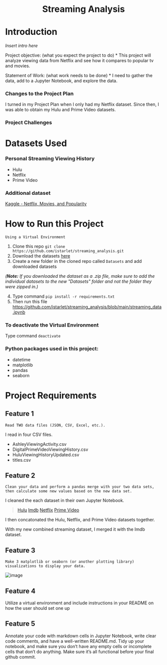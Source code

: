 <h1 align="center"><strong>Streaming Analysis</strong></h1>

# Introduction
*Insert intro here*

Project objective: (what you expect the project to do) *
This project will analyze viewing data from Netflix and see how it compares to popular tv and movies. 

Statement of Work:  (what work needs to be done) *
I need to gather the data, add to a Jupyter Notebook, and explore the data. 

### Changes to the Project Plan
I turned in my Project Plan when I only had my Netflix dataset. Since then, I was able to obtain my Hulu and Prime Video datasets.

### Project Challenges

# Datasets Used
### Personal Streaming Viewing History
<ul>
  <li>Hulu</li>
  <li>Netflix</li>
  <li>Prime Video</li>
</ul>

### Additional dataset
[Kaggle - Netflix, Movies, and Popularity](https://www.kaggle.com/code/advaypatil/netflix-movies-and-popularity/data)

# How to Run this Project
`Using a Virtual Environment`
  1. Clone this repo `git clone https://github.com/istarlet/streaming_analysis.git`
  2. Download the datasets [here](https://drive.google.com/drive/folders/1kDuL7BR_Rc3V7Fl5HHSQg8jn4fChZEP3?usp=share_link)
  3. Create a new folder in the cloned repo called `Datasets` and add downloaded datasets 

   *(**Note:** If you downloaded the dataset as a .zip file, make sure to add the individual datasets to the new "Datasets" folder and not the folder they were zipped in.)*

  4. Type command
      `pip install -r requirements.txt`
  5. Then run this file https://github.com/istarlet/streaming_analysis/blob/main/streaming_data.ipynb
 
### To deactivate the Virtual Environment
  Type command
  `deactivate`

### Python packages used in this project:
<ul>
  <li>datetime</li>
  <li>matplotlib</li>
  <li>pandas</li>
  <li>seaborn</li>
</ul>

# Project Requirements
## Feature 1 
`Read TWO data files (JSON, CSV, Excel, etc.).`

I read in four CSV files. 
<ul>
  <li>AshleyViewingActivity.csv</li>
  <li>DigitalPrimeVideoViewingHistory.csv</li>
  <li>HuluViewingHistoryUpdated.csv</li>
  <li>titles.csv</li>
</ul>

## Feature 2
`Clean your data and perform a pandas merge with your two data sets, then calculate some new values based on the new data set.`

I cleaned the each dataset in their own Jupyter Notebook.
   > [Hulu](hulu.ipynb)
   > [Imdb](imdb.ipynb)
   > [Netflix](netflix.ipynb)
   > [Prime Video](prime_video.ipynb)

I then concatonated the Hulu, Netflix, and Prime Video datasets together. 

With my new combined streaming dataset, I merged it with the Imdb dataset. 

## Feature 3
`Make 3 matplotlib or seaborn (or another plotting library) visualizations to display your data.`

![image](https://user-images.githubusercontent.com/14065849/202563303-ce0980b6-cbd9-4e92-a5c5-eb01cdf3e136.png)


## Feature 4
Utilize a virtual environment and include instructions in your README on how the user should set one up

## Feature 5
Annotate your code with markdown cells in Jupyter Notebook, write clear code comments, and have a well-written README.md. Tidy up your notebook, and make sure you don’t have any empty cells or incomplete cells that don’t do anything. Make sure it’s all functional before your final github commit.
